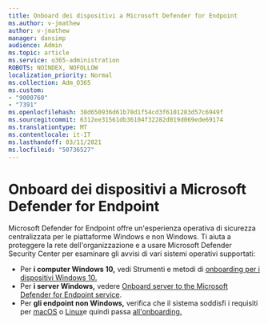```yaml
---
title: Onboard dei dispositivi a Microsoft Defender for Endpoint
ms.author: v-jmathew
author: v-jmathew
manager: dansimp
audience: Admin
ms.topic: article
ms.service: o365-administration
ROBOTS: NOINDEX, NOFOLLOW
localization_priority: Normal
ms.collection: Adm_O365
ms.custom:
- "9000760"
- "7391"
ms.openlocfilehash: 38d650936d61b78d1f54cd3f6101283d57c6949f
ms.sourcegitcommit: 6312ee31561db36104f32282d019d069ede69174
ms.translationtype: MT
ms.contentlocale: it-IT
ms.lasthandoff: 03/11/2021
ms.locfileid: "50736527"
---
```

# <a name="onboard-devices-to-microsoft-defender-for-endpoint"></a>Onboard dei dispositivi a Microsoft Defender for Endpoint

Microsoft Defender for Endpoint offre un'esperienza operativa di sicurezza centralizzata per le piattaforme Windows e non Windows. Ti aiuta a proteggere la rete dell'organizzazione e a usare Microsoft Defender Security Center per esaminare gli avvisi di vari sistemi operativi supportati:

- Per **i computer Windows 10,** vedi Strumenti e metodi di [onboarding per i dispositivi Windows 10.](https://go.microsoft.com/fwlink/?linkid=2143460)
- Per **i server Windows,** vedere [Onboard server to the Microsoft Defender for Endpoint service](https://go.microsoft.com/fwlink/?linkid=2143627).
- Per **gli endpoint non Windows,** verifica che il sistema soddisfi i requisiti per [macOS](https://go.microsoft.com/fwlink/?linkid=2143461) o [Linux](https://go.microsoft.com/fwlink/?linkid=2143462)e quindi passa [all'onboarding.](https://go.microsoft.com/fwlink/?linkid=2143628)
